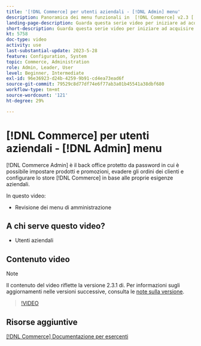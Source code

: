 ```yaml
---
title: '[!DNL Commerce] per utenti aziendali - [!DNL Admin] menu'
description: Panoramica dei menu funzionali in  [!DNL Commerce] v2.3 [!DNL Admin].
landing-page-description: Guarda questa serie video per iniziare ad acquisire le nozioni di base di Adobe Commerce e utilizzare le funzioni di Admin.
short-description: Guarda questa serie video per iniziare ad acquisire le nozioni di base di Adobe Commerce e utilizzare le funzioni di Admin.
kt: 5758
doc-type: video
activity: use
last-substantial-update: 2023-5-28
feature: Configuration, System
topic: Commerce, Administration
role: Admin, Leader, User
level: Beginner, Intermediate
exl-id: 96e36923-d24b-4259-9b91-cd4ea73ead6f
source-git-commit: 79529c8d77df74e6f77ab3a01b45541a38dbf680
workflow-type: tm+mt
source-wordcount: '121'
ht-degree: 29%

---
```


# [!DNL Commerce] per utenti aziendali - [!DNL Admin] menu

[!DNL Commerce Admin] è il back office protetto da password in cui è possibile impostare prodotti e promozioni, evadere gli ordini dei clienti e configurare lo store [!DNL Commerce] in base alle proprie esigenze aziendali.

In questo video:

- Revisione dei menu di amministrazione

## A chi serve questo video?

- Utenti aziendali

## Contenuto video

>[!NOTE]
>
>Il contenuto del video riflette la versione 2.3.1 di. Per informazioni sugli aggiornamenti nelle versioni successive, consulta le [note sulla versione](https://experienceleague.adobe.com/docs/commerce-operations/release/notes/overview.html?lang=it).

>[!VIDEO](https://video.tv.adobe.com/v/330094?quality=12&learn=on&captions=ita)

## Risorse aggiuntive

[[!DNL Commerce] Documentazione per esercenti](https://experienceleague.adobe.com/docs/commerce-admin/user-guides/home.html?lang=it)
